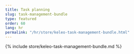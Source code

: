 ```yaml
---
title: Task planning
slug: task-management-bundle
type: featured
order: 60
lang: hr
permalink: "/hr/store/keleo-task-management-bundle.html"
---
```


{% include store/keleo-task-management-bundle.md %}
